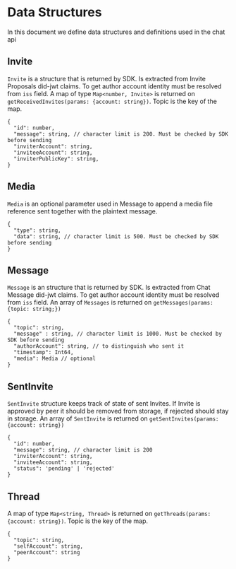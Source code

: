 # Data Structures

In this document we define data structures and definitions used in the chat api

## Invite

`Invite` is a structure that is returned by SDK. Is extracted from Invite Proposals did-jwt claims. To get author account identity must be resolved from `iss` field. A map of type `Map<number, Invite>` is returned on `getReceivedInvites(params: {account: string})`. Topic is the key of the map.


```jsonc
{
  "id": number,
  "message": string, // character limit is 200. Must be checked by SDK before sending
  "inviterAccount": string,
  "inviteeAccount": string,
  "inviterPublicKey": string,
}
```

## Media

`Media` is an optional parameter used in Message to append a media file reference sent together with the plaintext message.

```jsonc
{
  "type": string,
  "data": string, // character limit is 500. Must be checked by SDK before sending
}
```

## Message

`Message` is an structure that is returned by SDK. Is extracted from Chat Message did-jwt claims. To get author account identity must be resolved from `iss` field. An array of `Messages` is returned on `getMessages(params: {topic: string;})`

```jsonc
{
  "topic": string,
  "message" : string, // character limit is 1000. Must be checked by SDK before sending
  "authorAccount": string, // to distinguish who sent it
  "timestamp": Int64,
  "media": Media // optional
}
```

## SentInvite

`SentInvite` structure keeps track of state of sent Invites. If Invite is approved by peer it should be removed from storage, if rejected should stay in storage. An array of `SentInvite` is returned on `getSentInvites(params: {account: string})`
```jsonc
{
  "id": number,
  "message": string, // character limit is 200
  "inviterAccount": string,
  "inviteeAccount": string,
  "status": 'pending' | 'rejected'
}
```

## Thread

A map of type `Map<string, Thread>` is returned on `getThreads(params: {account: string})`. Topic is the key of the map.

```jsonc
{
  "topic": string,
  "selfAccount": string,
  "peerAccount": string
}
```
